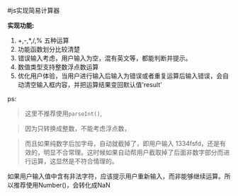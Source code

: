 #js实现简易计算器

**实现功能:**

1. +,-,*,/,% 五种运算
2. 功能函数划分比较清楚
3. 错误输入考虑，用户输入为空，混有英文等，都能判断并提示。
4. 数值类型支持整数浮点数运算
5. 优化用户体验，当用户进行输入后输入为错误或者重复运算后输入错误，会自动清空输入框内容，并把运算结果变回默认值'result'

ps: 

>这里不推荐使用`parseInt()`,

>因为只转换成整数，不能考虑浮点数，

>而且如果纯数字后加字母，自动就截掉了，即用户输入 1334fsfd，还是有效的，明显不合常理。这时候如果自动帮用户截取掉了后面非数字部分而进行运算，这显然是不符合情理的。

如果用户输入值中含有非法字符，应该提示用户重新输入，而非能够继续运算。所以推荐使用Number()，会转化成NaN
